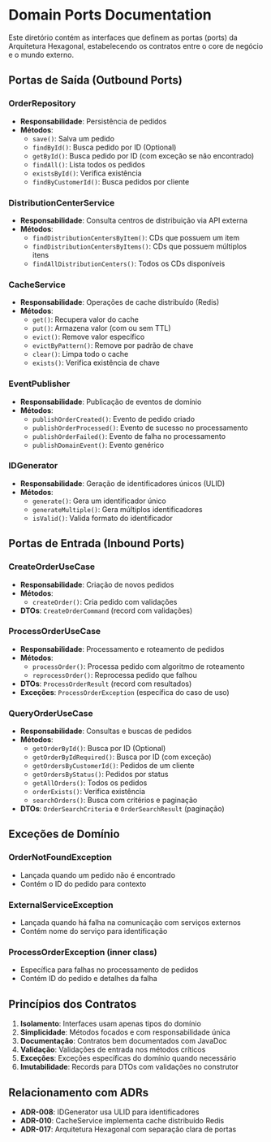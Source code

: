# Domain Ports Documentation

Este diretório contém as interfaces que definem as portas (ports) da Arquitetura Hexagonal, estabelecendo os contratos entre o core de negócio e o mundo externo.

## Portas de Saída (Outbound Ports)

### OrderRepository
- **Responsabilidade**: Persistência de pedidos
- **Métodos**: 
  - `save()`: Salva um pedido
  - `findById()`: Busca pedido por ID (Optional)
  - `getById()`: Busca pedido por ID (com exceção se não encontrado)
  - `findAll()`: Lista todos os pedidos
  - `existsById()`: Verifica existência
  - `findByCustomerId()`: Busca pedidos por cliente

### DistributionCenterService
- **Responsabilidade**: Consulta centros de distribuição via API externa
- **Métodos**:
  - `findDistributionCentersByItem()`: CDs que possuem um item
  - `findDistributionCentersByItems()`: CDs que possuem múltiplos itens
  - `findAllDistributionCenters()`: Todos os CDs disponíveis

### CacheService  
- **Responsabilidade**: Operações de cache distribuído (Redis)
- **Métodos**:
  - `get()`: Recupera valor do cache
  - `put()`: Armazena valor (com ou sem TTL)
  - `evict()`: Remove valor específico
  - `evictByPattern()`: Remove por padrão de chave
  - `clear()`: Limpa todo o cache
  - `exists()`: Verifica existência de chave

### EventPublisher
- **Responsabilidade**: Publicação de eventos de domínio
- **Métodos**:
  - `publishOrderCreated()`: Evento de pedido criado
  - `publishOrderProcessed()`: Evento de sucesso no processamento
  - `publishOrderFailed()`: Evento de falha no processamento
  - `publishDomainEvent()`: Evento genérico

### IDGenerator
- **Responsabilidade**: Geração de identificadores únicos (ULID)
- **Métodos**:
  - `generate()`: Gera um identificador único
  - `generateMultiple()`: Gera múltiplos identificadores
  - `isValid()`: Valida formato do identificador

## Portas de Entrada (Inbound Ports)

### CreateOrderUseCase
- **Responsabilidade**: Criação de novos pedidos
- **Métodos**:
  - `createOrder()`: Cria pedido com validações
- **DTOs**: `CreateOrderCommand` (record com validações)

### ProcessOrderUseCase  
- **Responsabilidade**: Processamento e roteamento de pedidos
- **Métodos**:
  - `processOrder()`: Processa pedido com algoritmo de roteamento
  - `reprocessOrder()`: Reprocessa pedido que falhou
- **DTOs**: `ProcessOrderResult` (record com resultados)
- **Exceções**: `ProcessOrderException` (específica do caso de uso)

### QueryOrderUseCase
- **Responsabilidade**: Consultas e buscas de pedidos
- **Métodos**:
  - `getOrderById()`: Busca por ID (Optional)
  - `getOrderByIdRequired()`: Busca por ID (com exceção)
  - `getOrdersByCustomerId()`: Pedidos de um cliente
  - `getOrdersByStatus()`: Pedidos por status
  - `getAllOrders()`: Todos os pedidos
  - `orderExists()`: Verifica existência
  - `searchOrders()`: Busca com critérios e paginação
- **DTOs**: `OrderSearchCriteria` e `OrderSearchResult` (paginação)

## Exceções de Domínio

### OrderNotFoundException
- Lançada quando um pedido não é encontrado
- Contém o ID do pedido para contexto

### ExternalServiceException
- Lançada quando há falha na comunicação com serviços externos
- Contém nome do serviço para identificação

### ProcessOrderException (inner class)
- Específica para falhas no processamento de pedidos
- Contém ID do pedido e detalhes da falha

## Princípios dos Contratos

1. **Isolamento**: Interfaces usam apenas tipos do domínio
2. **Simplicidade**: Métodos focados e com responsabilidade única
3. **Documentação**: Contratos bem documentados com JavaDoc
4. **Validação**: Validações de entrada nos métodos críticos
5. **Exceções**: Exceções específicas do domínio quando necessário
6. **Imutabilidade**: Records para DTOs com validações no construtor

## Relacionamento com ADRs

- **ADR-008**: IDGenerator usa ULID para identificadores
- **ADR-010**: CacheService implementa cache distribuído Redis
- **ADR-017**: Arquitetura Hexagonal com separação clara de portas